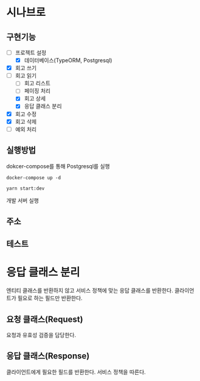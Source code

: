 # 시나브로

## 구현기능

- [ ] 프로젝트 설정
    - [x] 데이터베이스(TypeORM, Postgresql)
- [x] 회고 쓰기
- [ ] 회고 읽기
    - [ ] 회고 리스트
    - [ ] 페이징 처리
    - [x] 회고 상세
    - [x] 응답 클래스 분리
- [x] 회고 수정
- [x] 회고 삭제
- [ ] 예외 처리

## 실행방법

dokcer-compose를 통해 Postgresql를 실행

```shell
docker-compose up -d
```

```shell
yarn start:dev
```

개발 서버 실행

## 주소

## 테스트

# 응답 클래스 분리

엔티티 클래스를 반환하지 않고 서비스 정책에 맞는 응답 클래스를 반환한다. 클라이언트가 필요로 하는 필드만 반환한다.

## 요청 클래스(Request)

요청과 유효성 검증을 담당한다.

## 응답 클래스(Response)

클라이언트에게 필요한 필드를 반환한다. 서비스 정책을 따른다.
